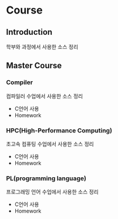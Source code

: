 # Course

## Introduction
학부와  과정에서 사용한 소스 정리

## Master Course

### Compiler
컴파일러 수업에서 사용한 소스 정리<br>
* C언어 사용
* Homework 

### HPC(High-Performance Computing)
초고속 컴퓨팅 수업에서 사용한 소스 정리<br>
* C언어 사용
* Homework 

### PL(programming language)
프로그래밍 언어 수업에서 사용한 소스 정리<br>
* C언어 사용
* Homework 
